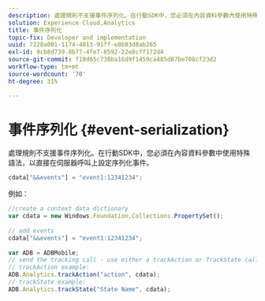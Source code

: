 ```yaml
---
description: 處理規則不支援事件序列化。在行動SDK中，您必須在內容資料參數內使用特殊語法，以直接在伺服器呼叫上設定序列化事件。
solution: Experience Cloud,Analytics
title: 事件序列化
topic-fix: Developer and implementation
uuid: 7220a001-1174-4013-91ff-e8603d8ab265
exl-id: 9cb8d739-8b77-4fe7-8592-22e8cff172d4
source-git-commit: f18d65c738ba16d9f1459ca485d87be708cf23d2
workflow-type: tm+mt
source-wordcount: '70'
ht-degree: 31%

---
```


# 事件序列化 {#event-serialization}

處理規則不支援事件序列化。在行動SDK中，您必須在內容資料參數中使用特殊語法，以直接在伺服器呼叫上設定序列化事件。

```js
cdata["&&events"] = "event1:12341234";
```

例如：

```js
//create a context data dictionary 
var cdata = new Windows.Foundation.Collections.PropertySet(); 
 
// add events 
cdata["&&events"] = "event1:12341234"; 
 
var ADB = ADBMobile; 
// send the tracking call - use either a trackAction or TrackState call. 
// trackAction example: 
ADB.Analytics.trackAction("action", cdata); 
// trackState example: 
ADB.Analytics.trackState("State Name", cdata);
```
